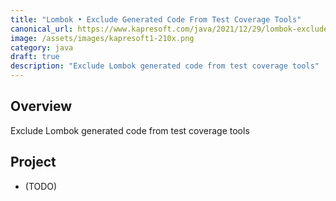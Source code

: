 ```yaml
---
title: "Lombok • Exclude Generated Code From Test Coverage Tools"
canonical_url: https://www.kapresoft.com/java/2021/12/29/lombok-exclude-generated-code-from-test-coverage.html
image: /assets/images/kapresoft1-210x.png
category: java
draft: true
description: "Exclude Lombok generated code from test coverage tools"
---
```


## Overview

Exclude Lombok generated code from test coverage tools

<!--excerpt-->

## Project

- (TODO)